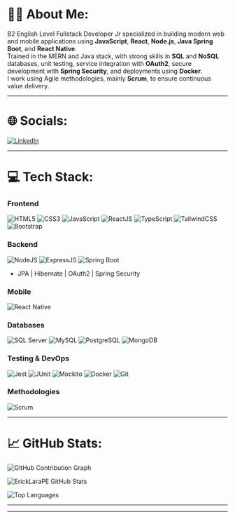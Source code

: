# 👨‍💻 About Me:

B2 English Level Fullstack Developer Jr specialized in building modern web and mobile applications using **JavaScript**, **React**, **Node.js**, **Java Spring Boot**, and **React Native**.  
Trained in the MERN and Java stack, with strong skills in **SQL** and **NoSQL** databases, unit testing, service integration with **OAuth2**, secure development with **Spring Security**, and deployments using **Docker**.  
I work using Agile methodologies, mainly **Scrum**, to ensure continuous value delivery.

---

# 🌐 Socials:

[![LinkedIn](https://img.shields.io/badge/-LinkedIn-0A66C2?logo=linkedin&logoColor=white&style=for-the-badge)](https://www.linkedin.com/in/ericklarabendezu/)  

---

# 💻 Tech Stack:

### Frontend
![HTML5](https://img.shields.io/badge/-HTML5-E34F26?logo=html5&logoColor=white&style=for-the-badge)
![CSS3](https://img.shields.io/badge/-CSS3-1572B6?logo=css3&logoColor=white&style=for-the-badge)
![JavaScript](https://img.shields.io/badge/-JavaScript-F7DF1E?logo=javascript&logoColor=black&style=for-the-badge)
![ReactJS](https://img.shields.io/badge/-React-61DAFB?logo=react&logoColor=black&style=for-the-badge)
![TypeScript](https://img.shields.io/badge/-TypeScript-3178C6?logo=typescript&logoColor=white&style=for-the-badge)
![TailwindCSS](https://img.shields.io/badge/-TailwindCSS-06B6D4?logo=tailwindcss&logoColor=white&style=for-the-badge)
![Bootstrap](https://img.shields.io/badge/-Bootstrap-7952B3?logo=bootstrap&logoColor=white&style=for-the-badge)

### Backend
![NodeJS](https://img.shields.io/badge/-Node.js-339933?logo=node.js&logoColor=white&style=for-the-badge)
![ExpressJS](https://img.shields.io/badge/-Express.js-000000?logo=express&logoColor=white&style=for-the-badge)
![Spring Boot](https://img.shields.io/badge/-Spring_Boot-6DB33F?logo=springboot&logoColor=white&style=for-the-badge)
- JPA | Hibernate | OAuth2 | Spring Security

### Mobile
![React Native](https://img.shields.io/badge/-React_Native-61DAFB?logo=react&logoColor=white&style=for-the-badge)

### Databases
![SQL Server](https://img.shields.io/badge/-SQL%20Server-CC2927?logo=microsoftsqlserver&logoColor=white&style=for-the-badge)
![MySQL](https://img.shields.io/badge/-MySQL-4479A1?logo=mysql&logoColor=white&style=for-the-badge)
![PostgreSQL](https://img.shields.io/badge/-PostgreSQL-4169E1?logo=postgresql&logoColor=white&style=for-the-badge)
![MongoDB](https://img.shields.io/badge/-MongoDB-47A248?logo=mongodb&logoColor=white&style=for-the-badge)


### Testing & DevOps
![Jest](https://img.shields.io/badge/-Jest-C21325?logo=jest&logoColor=white&style=for-the-badge)
![JUnit](https://img.shields.io/badge/-JUnit-25A162?logo=junit5&logoColor=white&style=for-the-badge)
![Mockito](https://img.shields.io/badge/-Mockito-6DB33F?logo=mockito&logoColor=white&style=for-the-badge)
![Docker](https://img.shields.io/badge/-Docker-2496ED?logo=docker&logoColor=white&style=for-the-badge)
![Git](https://img.shields.io/badge/-Git-F05032?logo=git&logoColor=white&style=for-the-badge)

### Methodologies
![Scrum](https://img.shields.io/badge/-Scrum-6DB33F?style=for-the-badge)

---

# 📈 GitHub Stats:

![GitHub Contribution Graph](https://github-readme-activity-graph.vercel.app/graph?username=ErickLaraPE&theme=react-dark&area=true)

![ErickLaraPE GitHub Stats](https://github-readme-stats.vercel.app/api?username=ErickLaraPE&show_icons=true&theme=radical)

![Top Languages](https://github-readme-stats.vercel.app/api/top-langs/?username=ErickLaraPE&layout=compact&theme=radical)

---


---

